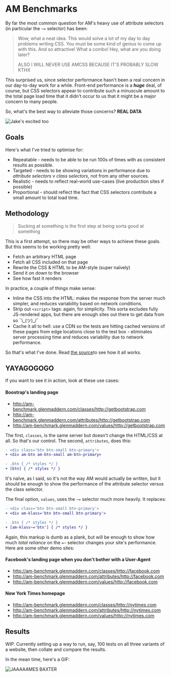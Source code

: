 # AM Benchmarks

By far the most common question for AM's heavy use of attribute selectors (in particular the `~=` selector) has been:

> Wow, what a neat idea. This would solve a lot of my day to day problems writing CSS. You must be some kind of genius to come up with this. And so attractive! What a combo! Hey, what are you doing later?
>
> ALSO I WILL NEVER USE AMCSS BECAUSE IT'S PROBABLY SLOW KTHX

This surprised us, since selector performance hasn't been a real concern in our day-to-day work for a while. Front-end performance is a ***huge*** deal, of course, but CSS selectors appear to contribute such a minuscule amount to the total page load time that it didn't occur to us that it might be a major concern to many people.

So, what's the best way to alleviate those concerns? **REAL DATA**

![Jake's excited too](http://media.tumblr.com/5e829faafb14759c51d20dae54525c29/tumblr_inline_n9n5pwrMLP1r0ztiw.gif)

## Goals

Here's what I've tried to optimise for:

* Repeatable - needs to be able to be run 100s of times with as consistent results as possible.
* Targeted - needs to be showing variations in performance due to *attribute selectors* v *class selectors*, not from any other sources.
* Realistic - needs to reflect real-world use-cases (live production sites if possible)
* Proportional - should reflect the fact that CSS selectors contribute a small amount to total load time.

## Methodology

> Sucking at something is the first step at being sorta good at something

This is a first attempt, so there may be other ways to achieve these goals. But this seems to be working pretty well:

* Fetch an arbitrary HTML page
* Fetch all CSS included on that page
* Rewrite the CSS & HTML to be AM-style (super naïvely)
* Send it on down to the browser
* See how fast it renders

In practice, a couple of things make sense:

* Inline the CSS into the HTML: makes the response from the server much simpler, and reduces variability based on network conditions.
* Strip out `<script>` tags: again, for simplicity. This sorta excludes fully JS-rendered apps, but there are enough sites out there to get data from so ¯\\\_(ツ)_/¯
* Cache it all to hell: use a CDN so the tests are hitting cached versions of these pages from edge locations close to the test box - eliminates server processing time and reduces variability due to network performance.

So that's what I've done. Read [the source](https://github.com/amcss/am-benchmarks/blob/master/index.js)to see how it all works.

## YAYAGOGOGO

If you want to see it in action, look at these use cases:

#### Boostrap's landing page
- http://am-benchmark.glenmaddern.com/classes/http://getbootstrap.com
- http://am-benchmark.glenmaddern.com/attributes/http://getbootstrap.com
- http://am-benchmark.glenmaddern.com/values/http://getbootstrap.com

The first, `classes`, is the same server but doesn't change the HTML/CSS at all. So that's our control. The second, `attributes`, does this:

```diff
- <div class='btn btn-small btn-primary'>
+ <div am-btn am-btn-small am-btn-primary>

- .btn { /* styles */ }
+ [btn] { /* styles */ }
```

It's naïve, as I said, so it's not the way AM would actually be written, but it should be enough to show the performance of the attribute selector versus the class selector.

The final option, `values`, uses the `~=` selector much more heavily. It replaces:

```diff
- <div class='btn btn-small btn-primary'>
+ <div am-klass='btn btn-small btn-primary'>

- .btn { /* styles */ }
+ [am-klass~='btn'] { /* styles */ }
```

Again, this markup is dumb as a plank, but will be enough to show how much *total reliance* on the `=~` selector changes your site's performance. Here are some other demo sites:

#### Facebook's landing page when you don't bother with a User-Agent
- http://am-benchmark.glenmaddern.com/classes/http://facebook.com
- http://am-benchmark.glenmaddern.com/attributes/http://facebook.com
- http://am-benchmark.glenmaddern.com/values/http://facebook.com

#### New York Times homepage
- http://am-benchmark.glenmaddern.com/classes/http://nytimes.com
- http://am-benchmark.glenmaddern.com/attributes/http://nytimes.com
- http://am-benchmark.glenmaddern.com/values/http://nytimes.com

## Results

WIP. Currently setting up a way to run, say, 100 tests on all three variants of a website, then collate and compare the results.

In the mean time, here's a GIF:

![JAAAAAMES BAXTER](http://i.imgur.com/sMNudhu.gif)
